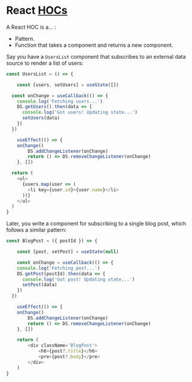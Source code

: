 # React [HOCs](https://reactjs.org/docs/higher-order-components.html "Higher-Order Components")

A React HOC is a... :

* Pattern.
* Function that takes a component and returns a new component.

Say you have a `UsersList` component that subscribes to an external data source to render a list of users:

```js
const UsersList = () => {

	const [users, setUsers] = useState([])

  const onChange = useCallback(() => {
    console.log('Fetching users...')
    DS.getUsers().then(data => {
      console.log('Got users! Updating state...')
      setUsers(data)
    })
  })

	useEffect(() => {
    onChange()
		DS.addChangeListener(onChange)
		return () => DS.removeChangeListener(onChange)
	}, [])

  return (
    <ul>
      {users.map(user => (
        <li key={user.id}>{user.name}</li>
      ))}
    </ul>
  )
}
```

Later, you write a component for subscribing to a single blog post, which follows a similar pattern:

```js
const BlogPost = ({ postId }) => {

	const [post, setPost] = useState(null)

	const onChange = useCallback(() => {
    console.log('Fetching post...')
    DS.getPost(postId).then(data => {
      console.log('Got post! Updating state...')
      setPost(data)
    })
  })

	useEffect(() => {
    onChange()
		DS.addChangeListener(onChange)
		return () => DS.removeChangeListener(onChange)
	}, [])

	return (
		<div className='BlogPost'>
			<h6>{post?.title}</h6>
			<pre>{post?.body}</pre>
		</div>
	)
}
```
